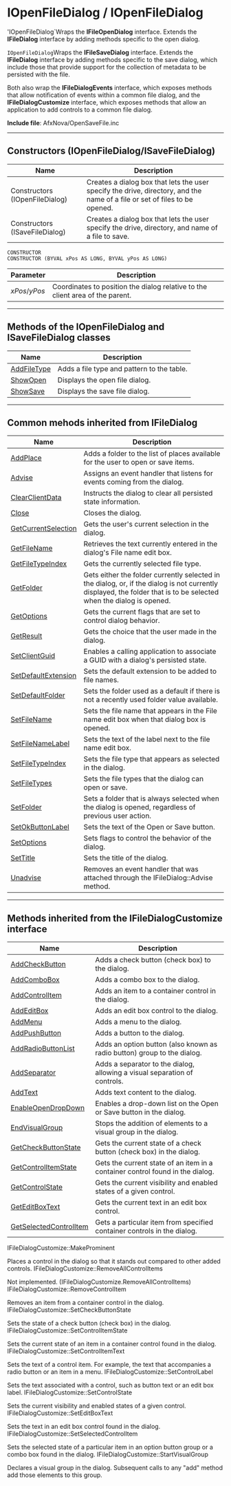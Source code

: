 # IOpenFileDialog / IOpenFileDialog

'IOpenFileDialog`Wraps the **IFileOpenDialog** interface. Extends the **IFileDialog** interface by adding methods specific to the open dialog.

`IOpenFileDialog`Wraps the **IFileSaveDialog** interface. Extends the **IFileDialog** interface by adding methods specific to the save dialog, which include those that provide support for the collection of metadata to be persisted with the file.

Both also wrap the **IFileDialogEvents** interface, which exposes methods that allow notification of events within a common file dialog, and the **IFileDialogCustomize** interface, which exposes methods that allow an application to add controls to a common file dialog.

**Include file**: AfxNova/OpenSaveFile.inc

---

## Constructors (IOpenFileDialog/ISaveFileDialog)

| Name       | Description |
| ---------- | ----------- |
| Constructors (IOpenFileDialog) | Creates a dialog box that lets the user specify the drive, directory, and the name of a file or set of files to be opened. |
| Constructors (ISaveFileDialog) | Creates a dialog box that lets the user specify the drive, directory, and name of a file to save. |

```
CONSTRUCTOR
CONSTRUCTOR (BYVAL xPos AS LONG, BYVAL yPos AS LONG)
```

| Parameter  | Description |
| ---------- | ----------- |
| *xPos*/*yPos* | Coordinates to position the dialog relative to the client area of the parent. |

---

## Methods of the IOpenFileDialog and ISaveFileDialog classes

| Name       | Description |
| ---------- | ----------- |
| [AddFileType](#addfiletype) | Adds a file type and pattern to the table. |
| [ShowOpen](#showopen) | Displays the open file dialog. |
| [ShowSave](#showsave) | Displays the save file dialog. |

---

## Common mehods inherited from **IFileDialog**

| Name       | Description |
| ---------- | ----------- |
| [AddPlace](#addplace) | Adds a folder to the list of places available for the user to open or save items. |
| [Advise](#advise) | Assigns an event handler that listens for events coming from the dialog. |
| [ClearClientData](#clearclientdata) | Instructs the dialog to clear all persisted state information. |
| [Close](#close) | Closes the dialog. |
| [GetCurrentSelection](#getcurrentselection) | Gets the user's current selection in the dialog. |
| [GetFileName](#getfilename) | Retrieves the text currently entered in the dialog's File name edit box. |
| [GetFileTypeIndex](#getfilename) | Gets the currently selected file type. |
| [GetFolder](#getfolder) | Gets either the folder currently selected in the dialog, or, if the dialog is not currently displayed, the folder that is to be selected when the dialog is opened. |
| [GetOptions](#getoptions) | Gets the current flags that are set to control dialog behavior. |
| [GetResult](#getresult) | Gets the choice that the user made in the dialog. |
| [SetClientGuid](#setclientguid) | Enables a calling application to associate a GUID with a dialog's persisted state. |
| [SetDefaultExtension](#setdefaultextension) | Sets the default extension to be added to file names. |
| [SetDefaultFolder](#setdefaultfolder) | Sets the folder used as a default if there is not a recently used folder value available. |
| [SetFileName](#setfilename) | Sets the file name that appears in the File name edit box when that dialog box is opened. |
| [SetFileNameLabel](#setfilenamelabel) | Sets the text of the label next to the file name edit box. |
| [SetFileTypeIndex](#setfiletypeindex) | Sets the file type that appears as selected in the dialog. |
| [SetFileTypes](#setfiletypes) | Sets the file types that the dialog can open or save. |
| [SetFolder](#SetFolder) | Sets a folder that is always selected when the dialog is opened, regardless of previous user action. |
| [SetOkButtonLabel](#setokBbttonlabel) | Sets the text of the Open or Save button. |
| [SetOptions](#setoptions) | Sets flags to control the behavior of the dialog. |
| [SetTitle](#settitle) | Sets the title of the dialog. |
| [Unadvise](#unadvise) | Removes an event handler that was attached through the IFileDialog::Advise method. |

---

## Methods inherited from the IFileDialogCustomize interface

| Name       | Description |
| ---------- | ----------- |
| [AddCheckButton](#addcheckbutton) | Adds a check button (check box) to the dialog. |
| [AddComboBox](#addcombobox) | Adds a combo box to the dialog. |
| [AddControlItem](#addcontrolitem) | Adds an item to a container control in the dialog. |
| [AddEditBox](#addeditbox) | Adds an edit box control to the dialog. |
| [AddMenu](#addmenu) | Adds a menu to the dialog. |
| [AddPushButton](#addpushbutton) | Adds a button to the dialog. |
| [AddRadioButtonList](#addradiobuttonlist) | Adds an option button (also known as radio button) group to the dialog. |
| [AddSeparator](#addseparator) | Adds a separator to the dialog, allowing a visual separation of controls. |
| [AddText](#addtext) | Adds text content to the dialog. |
| [EnableOpenDropDown](#enableopendowpdown) | Enables a drop-down list on the Open or Save button in the dialog. |
| [EndVisualGroup](#endvisualgroup) | Stops the addition of elements to a visual group in the dialog. |
| [GetCheckButtonState](#getcheckboxbuttonstate) | Gets the current state of a check button (check box) in the dialog. |
| [GetControlItemState](#getcontrolitemstate) | Gets the current state of an item in a container control found in the dialog. |
| [GetControlState](#getcontrolstate) | Gets the current visibility and enabled states of a given control. |
| [GetEditBoxText](#geteditboxtext) | Gets the current text in an edit box control. |
| [GetSelectedControlItem](#getselectedcontrolitem) | Gets a particular item from specified container controls in the dialog. |


IFileDialogCustomize::MakeProminent

Places a control in the dialog so that it stands out compared to other added controls.
IFileDialogCustomize::RemoveAllControlItems

Not implemented. (IFileDialogCustomize.RemoveAllControlItems)
IFileDialogCustomize::RemoveControlItem

Removes an item from a container control in the dialog.
IFileDialogCustomize::SetCheckButtonState

Sets the state of a check button (check box) in the dialog.
IFileDialogCustomize::SetControlItemState

Sets the current state of an item in a container control found in the dialog.
IFileDialogCustomize::SetControlItemText

Sets the text of a control item. For example, the text that accompanies a radio button or an item in a menu.
IFileDialogCustomize::SetControlLabel

Sets the text associated with a control, such as button text or an edit box label.
IFileDialogCustomize::SetControlState

Sets the current visibility and enabled states of a given control.
IFileDialogCustomize::SetEditBoxText

Sets the text in an edit box control found in the dialog.
IFileDialogCustomize::SetSelectedControlItem

Sets the selected state of a particular item in an option button group or a combo box found in the dialog.
IFileDialogCustomize::StartVisualGroup

Declares a visual group in the dialog. Subsequent calls to any "add" method add those elements to this group.
